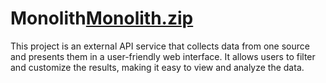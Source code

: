 # Monolith[Monolith.zip](https://github.com/EliyaUYosef/Monolith/files/8247852/Monolith.zip)


This project is an external API service that collects data from one source and presents them in a user-friendly web interface. It allows users to filter and customize the results, making it easy to view and analyze the data.
